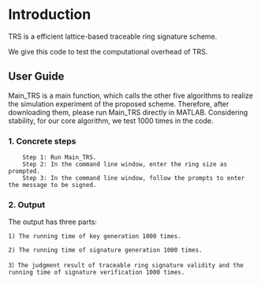 # Introduction
TRS is a efficient lattice-based traceable ring signature scheme. 

We give this code to test the computational overhead of TRS.
## User Guide
Main_TRS is a main function, which calls the other five algorithms to realize the simulation experiment of the proposed scheme. Therefore, after downloading them, please run Main_TRS directly in MATLAB. Considering stability, for our core algorithm, we test 1000 times in the code.
### 1. Concrete steps
```
    Step 1: Run Main_TRS.
    Step 2: In the command line window, enter the ring size as prompted.
    Step 3: In the command line window, follow the prompts to enter the message to be signed.
```
### 2. Output
The output has three parts:

    1) The running time of key generation 1000 times.
    
    2) The running time of signature generation 1000 times.
    
    3）The judgment result of traceable ring signature validity and the running time of signature verification 1000 times.
